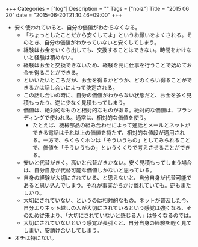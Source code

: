 +++
Categories = ["log"]
Description = ""
Tags = ["noiz"]
Title = "2015 06 20"
date = "2015-06-20T21:10:46+09:00"
+++

* 安く使われていると、自分の価値がわからなくなる。
	* 「ちょっとしたことだから安くしてよ」というお願いをよくされる。そのとき、自分の価値がわかっていないと安くしてしまう。
	* 経験はお金をいくら出しても、交換することはできない。時間をかけないと経験は積めない。
	* 経験はお金と交換できないため、経験を元に仕事を行うことで始めてお金を得ることができる。
	* といいたいところだが、お金を得るかどうか、どのくらい得ることができるかは話し合いによって決定される。
	* この話し合いの時に、自分の価値がわからない状態だと、お金を多く見積もったり、逆に少なく見積もってしまう。
	* 価値は、絶対的なものと相対的なものがある。絶対的な価値は、ブランディングで使われる。通常は、相対的な価値を使う。
		* たとえば、機械部品の組み合わせによって通話とメールとネットができる電話はそれ以上の価値を持たず、相対的な値段が適用される。一方で、らくらくホンは「そういうもの」としてみられることで、価値を「そういうもの」というくくりで考えさせることができる。
	* 安いと代替がきく。高いと代替がきかない。安く見積もってしまう場合は、自分自身が代替可能な価値しかないと思っている。
	* 自身の経験が大切にされている、と思えないと、自分自身が代替可能であると思い込んでしまう。それが事実からかけ離れていても。逆もまたしかり。
	* 大切にされていない、というのは相対的なもの。ネットが普及した今、自分よりネット越しの人が大切にされているという感覚は強くなる、そのため従来より、「大切にされていないと感じる人」は多くなるのでは。
	* 大切にされていないという感覚が長引くと、自分自身の経験を軽く見てしまい、安請け合いしてしまう。
* オチは特にない。